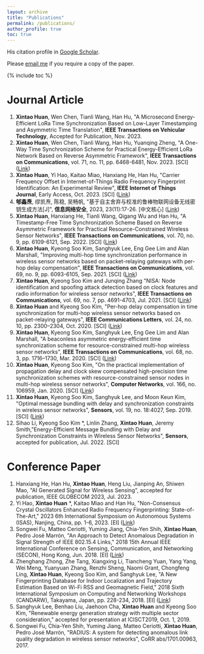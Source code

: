 ```yaml
---
layout: archive
title: "Publications"
permalink: /publications/
author_profile: true
toc: true
---
```

His citation profile in [Google Scholar](https://scholar.google.co.uk/citations?user=3Fmo-eUAAAAJ&hl=en&oi=ao).

Please [email me](mailto:xintao.huan@bit.edu.cn) if you require a copy of the paper.

{% include toc %}

# Journal Article
1. **Xintao Huan**, Wen Chen, Tianli Wang, Han Hu, "A Microsecond Energy-Efficient LoRa Time Synchronization Based on Low-Layer Timestamping and Asymmetric Time Translation", **IEEE Transactions on Vehicular Technology**, Accepted for Publication, Nov. 2023.
1. **Xintao Huan**, Wen Chen, Tianli Wang, Han Hu, Yuanqing Zheng, "A One-Way Time Synchronization Scheme for Practical Energy-Efficient LoRa Network Based on Reverse Asymmetric Framework", **IEEE Transactions on Communications**, vol. 71, no. 11, pp. 6468-6481, Nov. 2023. [SCI] ([Link](https://ieeexplore.ieee.org/document/10218323))
1. **Xintao Huan**, Yi Hao, Kaitao Miao, Hanxiang He, Han Hu, "Carrier Frequency Offset in Internet-of-Things Radio Frequency Fingerprint Identification: An Experimental Review", **IEEE Internet of Things Journal**, Early Access, Oct. 2023. [SCI] ([Link](https://ieeexplore.ieee.org/document/10298261))
1. **郇鑫焘**, 缪凯焘, 陈稳, 吴畅帆, "基于自主舍弃与校准的鲁棒物联网设备无线密钥生成方法[J]", **信息网络安全**, 2023, 23(11):17-26. [中文核心] ([Link](http://netinfo-security.org/CN/10.3969/j.issn.1671-1122.2023.11.003))
1. **Xintao Huan**, Hanxiang He, Tianli Wang, Qigang Wu and Han Hu, "A Timestamp-Free Time Synchronization Scheme Based on Reverse Asymmetric Framework for Practical Resource-Constrained Wireless Sensor Networks", **IEEE Transactions on Communications**, vol. 70, no. 9, pp. 6109-6121, Sep. 2022. [SCI] ([Link](https://ieeexplore.ieee.org/document/9816047))
1. **Xintao Huan**, Kyeong Soo Kim, Sanghyuk Lee, Eng Gee Lim and Alan Marshall, "Improving multi-hop time synchronization performance in wireless sensor networks based on packet-relaying gateways with per-hop delay compensation", **IEEE Transactions on Communications**, vol. 69, no. 9, pp. 6093-6105, Sep. 2021. [SCI] ([Link](https://ieeexplore.ieee.org/document/9464289))
1. **Xintao Huan**, Kyeong Soo Kim and Junqing Zhang "NISA: Node identification and spoofing attack detection based on clock features and radio information for wireless sensor networks", **IEEE Transactions on Communications**, vol. 69, no. 7, pp. 4691-4703, Jul. 2021. [SCI] ([Link](https://ieeexplore.ieee.org/document/9398669))
1. **Xintao Huan** and Kyeong Soo Kim, "Per-hop delay compensation in time synchronization for multi-hop wireless sensor networks based on packet-relaying gateways", **IEEE Communications Letters**, vol. 24, no. 10, pp. 2300–2304, Oct. 2020. [SCI] ([Link](https://ieeexplore.ieee.org/document/9117097))
1. **Xintao Huan**, Kyeong Soo Kim, Sanghyuk Lee, Eng Gee Lim and Alan Marshall, "A beaconless asymmetric energy-efficient time synchronization scheme for resource-constrained multi-hop wireless sensor networks", **IEEE Transactions on Communications**, vol. 68, no. 3, pp. 1716–1730, Mar. 2020. [SCI] ([Link](http://ieeexplore.ieee.org/stamp/stamp.jsp?tp=&arnumber=8935413&isnumber=5497975))
1. **Xintao Huan**, Kyeong Soo Kim, "On the practical implementation of propagation delay and clock skew compensated high-precision time synchronization schemes with resource-constrained sensor nodes in multi-hop wireless sensor networks", **Computer Networks**, vol. 166, no. 106959, Jan. 2020. [SCI] ([Link](https://doi.org/10.1016/j.comnet.2019.106959))
1. **Xintao Huan**, Kyeong Soo Kim, Sanghyuk Lee, and Moon Keun Kim, "Optimal message bundling with delay and synchronization constraints in wireless sensor networks", **Sensors**, vol. 19, no. 18:4027, Sep. 2019. [SCI] ([Link](https://www.mdpi.com/1424-8220/19/18/4027))
1. Sihao Li, Kyeong Soo Kim *, Linlin Zhang, **Xintao Huan**, Jeremy Smith,"Energy-Efficient Message Bundling with Delay and Synchronization Constraints in Wireless Sensor Networks", **Sensors**, accepted for publication, Jul. 2022. [SCI]

# Conference Paper
1. Hanxiang He, Han Hu, **Xintao Huan**, Heng Liu, Jianping An, Shiwen Mao, "AI Generated Signal for Wireless Sensing", accepted for publication, IEEE GLOBECOM 2023, Jul. 2023.
1. Yi Hao, **Xintao Huan** \*, Kaitao Miao and Han Hu, "Non-Consensus Crystal Oscillators Enhanced Radio Frequency Fingerprinting: State-of-The-Art," 2023 6th International Symposium on Autonomous Systems (ISAS), Nanjing, China, pp. 1-6, 2023. [EI] ([Link](https://ieeexplore.ieee.org/document/10164489))
1. Songwei Fu, Matteo Ceriotti, Yuming Jiang, Chia-Yen Shih, **Xintao Huan**, Pedro José Marrón, "An Approach to Detect Anomalous Degradation in Signal Strength of IEEE 802.15.4 Links," 2018 15th Annual IEEE International Conference on Sensing, Communication, and Networking (SECON), Hong Kong, Jun. 2018. [EI] ([Link](http://ieeexplore.ieee.org/stamp/stamp.jsp?tp=&arnumber=8397126&isnumber=8397083))
1. Zhenghang Zhong, Zhe Tang, Xiangxing Li, Tiancheng Yuan, Yang Yang, Wei Meng, Yuanyuan Zhang, Renzhi Sheng, Naomi Grant, Chongfeng Ling, **Xintao Huan**, Kyeong Soo Kim, and Sanghyuk Lee, "A New Fingerprinting Database for Indoor Localization and Trajectory Estimation Based on Wi-Fi RSS and Geomagnetic Field," 2018 Sixth International Symposium on Computing and Networking Workshops (CANDARW), Takayama, Japan, pp. 228-234, 2018. [EI] ([Link](https://ieeexplore.ieee.org/document/8590904))
1. Sanghyuk Lee, Benhao Liu, Jaehoon Cha, **Xintao Huan** and Kyeong Soo Kim, "Renewable energy generation strategy with multiple sector consideration," accepted for presentation at ICISCT2019, Oct. 1, 2019.
1. Songwei Fu, Chia-Yen Shih, Yuming Jiang, Matteo Ceriotti, **Xintao Huan**, Pedro José Marrón, "RADIUS: A system for detecting anomalous link quality degradation in wireless sensor networks", CoRR abs/1701.00963, 2017.